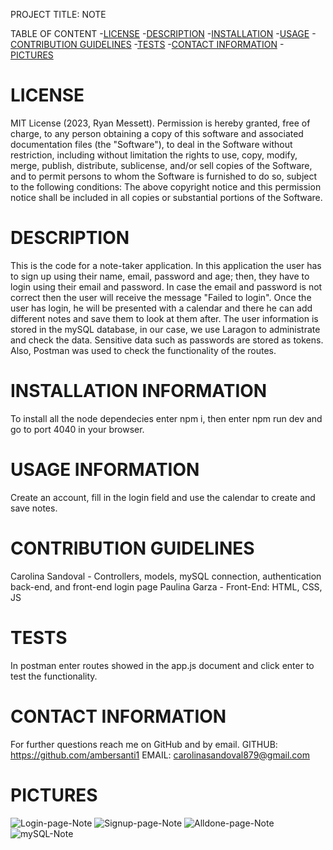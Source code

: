 PROJECT TITLE: NOTE

TABLE OF CONTENT
-[LICENSE](#LICENSE)
-[DESCRIPTION](#DESCRIPTION)
-[INSTALLATION](#INSTALLATION)
-[USAGE](#USAGE)
-[CONTRIBUTION GUIDELINES](#CONTRIBUTION-GUIDELINES)
-[TESTS](#TESTS)
-[CONTACT INFORMATION](#CONTACT-INFORMATION)
-[PICTURES](#PICTURES)

# LICENSE
MIT License (2023, Ryan Messett). Permission is hereby granted, free of charge, to any person obtaining a copy of this software and associated documentation files (the "Software"), to deal in the Software without restriction, including without limitation the rights to use, copy, modify, merge, publish, distribute, sublicense, and/or sell copies of the Software, and to permit persons to whom the Software is furnished to do so, subject to the following conditions: The above copyright notice and this permission notice shall be included in all copies or substantial portions of the Software.

# DESCRIPTION
This is the code for a note-taker application. In this application the user has to sign up using their name, email, password and age; then, they have to login using their email and password. In case the email and password is not correct then the user will receive the message "Failed to login". Once the user has login, he will be presented with a calendar and there he can add different notes and save them to look at them after. 
The user information is stored in the mySQL database, in our case, we use Laragon to administrate and check the data. Sensitive data such as passwords are stored as tokens. Also, Postman was used to check the functionality of the routes. 

# INSTALLATION INFORMATION
  To install all the node dependecies enter npm i, then enter npm run dev and go to port 4040 in your browser.

# USAGE INFORMATION
  Create an account, fill in the login field and use the calendar to create and save notes.

# CONTRIBUTION GUIDELINES
  Carolina Sandoval - Controllers, models, mySQL connection, authentication back-end, and front-end login page
  Paulina Garza - Front-End: HTML, CSS, JS

# TESTS
  In postman enter routes showed in the app.js document and click enter to test the functionality.

# CONTACT INFORMATION
For further questions reach me on GitHub and by email.
GITHUB: https://github.com/ambersanti1
EMAIL: carolinasandoval879@gmail.com 

# PICTURES
![Login-page-Note](https://github.com/juanmcervantes/project-2/assets/115123137/013d4b9a-7b81-4c60-9f5a-063fad75022a)
![Signup-page-Note](https://github.com/juanmcervantes/project-2/assets/115123137/f7e89964-c2b3-4515-8558-b9d5c1dcf1ec)
![Alldone-page-Note](https://github.com/juanmcervantes/project-2/assets/115123137/9081ee32-133b-4a66-b69c-b97d1d5091a5)
![mySQL-Note](https://github.com/juanmcervantes/project-2/assets/115123137/ba8fb997-9278-4b86-8d9f-a8322bbed60c)

